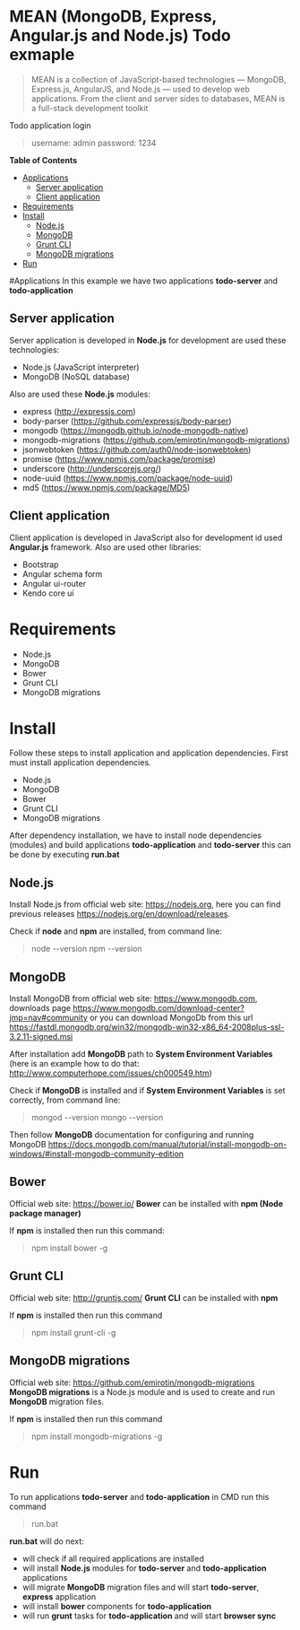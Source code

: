 # MEAN (MongoDB, Express, Angular.js and Node.js) Todo exmaple

> MEAN is a collection of JavaScript-based technologies — MongoDB, Express.js, AngularJS, and Node.js — used to develop web applications. From the client and server sides to databases, MEAN is a full-stack development toolkit

Todo application login
> username: admin
> password: 1234

**Table of Contents** 

 - [Applications](#application)
	 - [Server application](#server-application)
	 - [Client application](#client-application)
 - [Requirements](#requirements)
 - [Install](#install)
	 - [Node.js](#nodejs) 
	 - [MongoDB](#mongodb)
	 - [Grunt CLI](#grunt-cli)
	 - [MongoDB migrations](#mongodb-migrations)
 - [Run](#run)

#Applications
In this example we have two applications **todo-server** and **todo-application**

## Server application
Server application is developed in **Node.js** for development are used these technologies:

 - Node.js (JavaScript interpreter)
 - MongoDB (NoSQL database)

Also are used these **Node.js** modules:

 - express (http://expressjs.com)
 - body-parser (https://github.com/expressjs/body-parser)
 - mongodb (https://mongodb.github.io/node-mongodb-native)
 - mongodb-migrations (https://github.com/emirotin/mongodb-migrations)
 - jsonwebtoken (https://github.com/auth0/node-jsonwebtoken)
 - promise (https://www.npmjs.com/package/promise)
 - underscore (http://underscorejs.org/)
 - node-uuid (https://www.npmjs.com/package/node-uuid)
 - md5 (https://www.npmjs.com/package/MD5)

## Client application
Client application is developed in JavaScript also for development id used **Angular.js** framework. Also are used other libraries:

 - Bootstrap
 - Angular schema form
 - Angular ui-router
 - Kendo core ui

# Requirements

 - Node.js
 - MongoDB
 - Bower
 - Grunt CLI
 - MongoDB migrations

# Install
Follow these steps to install application and application dependencies. First must install application dependencies.

 - Node.js
 - MongoDB
 - Bower
 - Grunt CLI
 - MongoDB migrations

After dependency installation, we have to install node dependencies (modules) and build applications **todo-application** and **todo-server** this can be done by executing **run.bat**
 
## Node.js
Install Node.js from official web site: https://nodejs.org, here you can find previous releases https://nodejs.org/en/download/releases.

Check if **node** and **npm** are installed, from command line: 
> node --version
> npm --version

## MongoDB
Install MongoDB from official web site: https://www.mongodb.com, downloads page https://www.mongodb.com/download-center?jmp=nav#community or you can download MongoDb from this url https://fastdl.mongodb.org/win32/mongodb-win32-x86_64-2008plus-ssl-3.2.11-signed.msi

After installation add **MongoDB** path to **System Environment Variables** (here is an example how to do that: http://www.computerhope.com/issues/ch000549.htm)

Check if **MongoDB** is installed and if  **System Environment Variables** is set correctly, from command line: 
> mongod --version
> mongo --version

Then follow **MongoDB** documentation for configuring and running MongoDB
https://docs.mongodb.com/manual/tutorial/install-mongodb-on-windows/#install-mongodb-community-edition

## Bower

Official web site: https://bower.io/
**Bower** can be installed with **npm (Node package manager)** 

If **npm** is installed then run this command:
> npm install bower -g

## Grunt CLI

Official web site: http://gruntjs.com/
**Grunt CLI** can be installed with **npm**

If **npm** is installed then run this command
> npm install grunt-cli -g

## MongoDB migrations

Official web site: https://github.com/emirotin/mongodb-migrations
**MongoDB migrations** is a Node.js module and is used to create and run **MongoDB** migration files.

If **npm** is installed then run this command
> npm install mongodb-migrations -g

# Run
To run applications **todo-server** and **todo-application** in CMD run this command
> run.bat

**run.bat**  will do next:

 - will check if all required applications are installed
 - will install **Node.js** modules for **todo-server** and **todo-application** applications
 - will migrate **MongoDB** migration files and will start **todo-server**, **express** application
 - will install **bower** components for **todo-application**
 - will run **grunt** tasks for **todo-application** and will start **browser sync**


